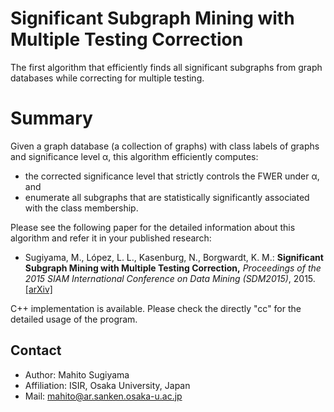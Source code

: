 Significant Subgraph Mining with Multiple Testing Correction
============================================================

The first algorithm that efficiently finds all significant subgraphs from graph databases while correcting for multiple testing.

Summary
=======

Given a graph database (a collection of graphs) with class labels of graphs and significance level &alpha;, this algorithm efficiently computes:
* the corrected significance level that strictly controls the FWER under &alpha;, and
* enumerate all subgraphs that are statistically significantly associated with the class membership.

Please see the following paper for the detailed information about this algorithm and refer it in your published research:

* Sugiyama, M., López, L. L., Kasenburg, N., Borgwardt, K. M.: **Significant Subgraph Mining with Multiple Testing Correction,** *Proceedings of the 2015 SIAM International Conference on Data Mining (SDM2015)*, 2015.
[[arXiv]](http://arxiv.org/abs/1407.0316)

C++ implementation is available. Please check the directly "cc" for the detailed usage of the program.

Contact
-------

* Author: Mahito Sugiyama
* Affiliation: ISIR, Osaka University, Japan
* Mail: mahito@ar.sanken.osaka-u.ac.jp
